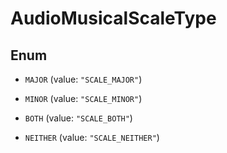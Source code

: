 
# AudioMusicalScaleType

## Enum


* `MAJOR` (value: `"SCALE_MAJOR"`)

* `MINOR` (value: `"SCALE_MINOR"`)

* `BOTH` (value: `"SCALE_BOTH"`)

* `NEITHER` (value: `"SCALE_NEITHER"`)




